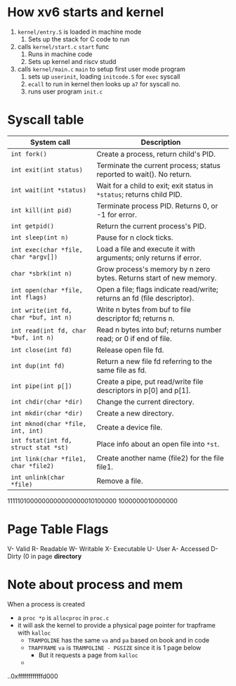 # How xv6 starts and kernel

1. `kernel/entry.S` is loaded in machine mode
   1. Sets up the stack for C code to run
2. calls `kernel/start.c` `start` func
   1. Runs in machine code
   2. Sets up kernel and riscv studd
3. calls `kernel/main.c` `main` to setup first user mode program
   1. sets up `userinit`, loading `initcode.S` for `exec` syscall
   2. `ecall` to run in kernel then looks up `a7` for syscall no.
   3. runs user program `init.c`

# Syscall table

| System call                           | Description                                                              |
| ------------------------------------- | ------------------------------------------------------------------------ |
| `int fork()`                          | Create a process, return child's PID.                                    |
| `int exit(int status)`                | Terminate the current process; status reported to wait(). No return.     |
| `int wait(int *status)`               | Wait for a child to exit; exit status in `*status`; returns child PID.   |
| `int kill(int pid)`                   | Terminate process PID. Returns 0, or -1 for error.                       |
| `int getpid()`                        | Return the current process's PID.                                        |
| `int sleep(int n)`                    | Pause for n clock ticks.                                                 |
| `int exec(char *file, char *argv[])`  | Load a file and execute it with arguments; only returns if error.        |
| `char *sbrk(int n)`                   | Grow process's memory by n zero bytes. Returns start of new memory.      |
| `int open(char *file, int flags)`     | Open a file; flags indicate read/write; returns an fd (file descriptor). |
| `int write(int fd, char *buf, int n)` | Write n bytes from buf to file descriptor fd; returns n.                 |
| `int read(int fd, char *buf, int n)`  | Read n bytes into buf; returns number read; or 0 if end of file.         |
| `int close(int fd)`                   | Release open file fd.                                                    |
| `int dup(int fd)`                     | Return a new file fd referring to the same file as fd.                   |
| `int pipe(int p[])`                   | Create a pipe, put read/write file descriptors in p\[0\] and p\[1\].     |
| `int chdir(char *dir)`                | Change the current directory.                                            |
| `int mkdir(char *dir)`                | Create a new directory.                                                  |
| `int mknod(char *file, int, int)`     | Create a device file.                                                    |
| `int fstat(int fd, struct stat *st)`  | Place info about an open file into `*st`.                                |
| `int link(char *file1, char *file2)`  | Create another name (file2) for the file file1.                          |
| `int unlink(char *file)`              | Remove a file.                                                           |

1111101000000000000000010100000
1000000010000000

# Page Table Flags
V- Valid
R- Readable
W- Writable
X- Executable
U- User
A- Accessed
D- Dirty (0 in page **directory**


# Note about process and mem

When a process is created
- a `proc *p` is `allocproc` in `proc.c`
- it will ask the kernel to provide a physical page pointer for trapframe with `kalloc`
   - `TRAMPOLINE` has the same `va` and `pa` based on book and in code
   - `TRAPFRAME` `va` is `TRAMPOLINE - PGSIZE` since it is 1 page below
     - But it requests a page from `kalloc`
   -

..0xffffffffffffd000

